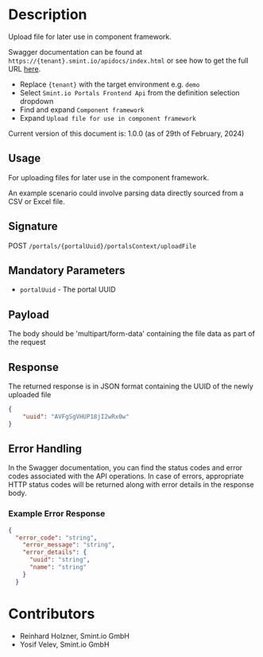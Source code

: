 Description
===========

Upload file for later use in component framework.

Swagger documentation can be found at `https://{tenant}.smint.io/apidocs/index.html` or see how to get the full URL [here](../../README.md#swagger-page).
- Replace `{tenant}` with the target environment e.g. `demo`
- Select `Smint.io Portals Frontend Api` from the definition selection dropdown
- Find and expand `Component framework`
- Expand `Upload file for use in component framework`

Current version of this document is: 1.0.0 (as of 29th of February, 2024)

## Usage

For uploading files for later use in the component framework.

An example scenario could involve parsing data directly sourced from a CSV or Excel file.

## Signature

POST `/portals/{portalUuid}/portalsContext/uploadFile`

## Mandatory Parameters

- `portalUuid` - The portal UUID

## Payload

The body should be 'multipart/form-data' containing the file data as part of the request

## Response

The returned response is in JSON format containing the UUID of the newly uploaded file

```JSON
{
    "uuid": "AVFgSgVHUP18jI2wRx0w"
}
```

## Error Handling

In the Swagger documentation, you can find the status codes and error codes associated with the API operations. In case of errors, appropriate HTTP status codes will be returned along with error details in the response body.

### Example Error Response

```json
{
  "error_code": "string",
    "error_message": "string",
    "error_details": {
      "uuid": "string",
      "name": "string"
    }  
  }
```

Contributors
============

- Reinhard Holzner, Smint.io GmbH
- Yosif Velev, Smint.io GmbH
